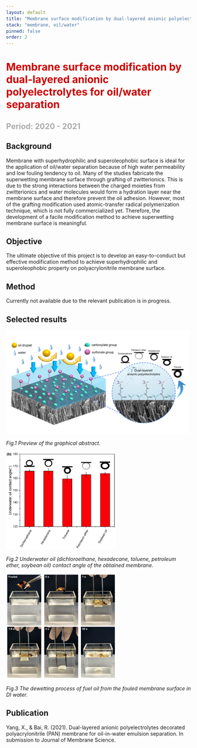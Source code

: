 ```yaml
---
layout: default
title: "Membrane surface modification by dual-layered anionic polyelectrolytes for oil/water separation"
stack: "membrane, oil/water"
pinned: false
order: 2
---
```


<h1 style="color: #cc0000">Membrane surface modification by dual-layered anionic polyelectrolytes for oil/water separation</h1> 
<h2 style="color: #aaaaaa">Period: 2020 - 2021</h2>

## **Background** ##
Membrane with superhydrophilic and superoleophobic surface is ideal for the application of oil/water separation because of high water permeability and low fouling tendency to oil. Many of the studies fabricate the superwetting membrane surface through grafting of zwitterionics. This is due to the strong interactions between the charged moieties from zwitterionics and water molecules would form a hydration layer near the membrane surface and therefore prevent the oil adhesion. However, most of the grafting modification used atomic-transfer radical polymerization technique, which is not fully commercialized yet. Therefore, the development of a facile modification method to achieve superwetting membrane surface is meaningful.

## **Objective** ##
The ultimate objective of this project is to develop an easy-to-conduct but effective modification method to achieve superhydrophilic and superoleophobic property on polyacrylonitrile membrane surface.

## **Method** ##
Currently not available due to the relevant publication is in progress. 

## **Selected results** ##

<img src="/assets/images/2020-2021-dual-polyanion-project/TOC.jpg" width="500"/>

*Fig.1 Preview of the graphical abstract.*

<img src="/assets/images/2020-2021-dual-polyanion-project/UOCA.png" width="300"/>

*Fig.2 Underwater oil (dichloroethane, hexadecane, toluene, petroleum ether, soybean oil) contact angle of the obtained membrane.*

<img src="/assets/images/2020-2021-dual-polyanion-project/regeneration.png" width="300"/>

*Fig.3 The dewetting process of fuel oil from the fouled membrane surface in DI water.*

## **Publication** ##
Yang, X., & Bai, R. (2021). Dual-layered anionic polyelectrolytes decorated polyacrylonitrile (PAN) membrane for oil-in-water emulsion separation. In submission to Journal of Membrane Science.
